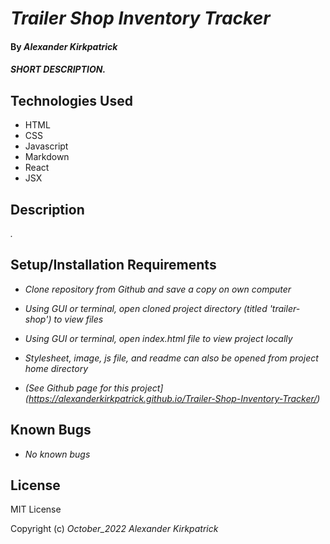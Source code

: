# _Trailer Shop Inventory Tracker_

#### By _**Alexander Kirkpatrick**_

#### _SHORT DESCRIPTION._

## Technologies Used

* HTML
* CSS
* Javascript
* Markdown
* React
* JSX

## Description

_._

## Setup/Installation Requirements

* _Clone repository from Github and save a copy on own computer_

* _Using GUI or terminal, open cloned project directory (titled 'trailer-shop') to view files_

* _Using GUI or terminal, open index.html file to view project locally_

* _Stylesheet, image, js file, and readme can also be opened from project home directory_

* _(See Github page for this project](https://alexanderkirkpatrick.github.io/Trailer-Shop-Inventory-Tracker/)_

## Known Bugs

* _No known bugs_

## License

MIT License

Copyright (c) _October_2022_ _Alexander Kirkpatrick_
